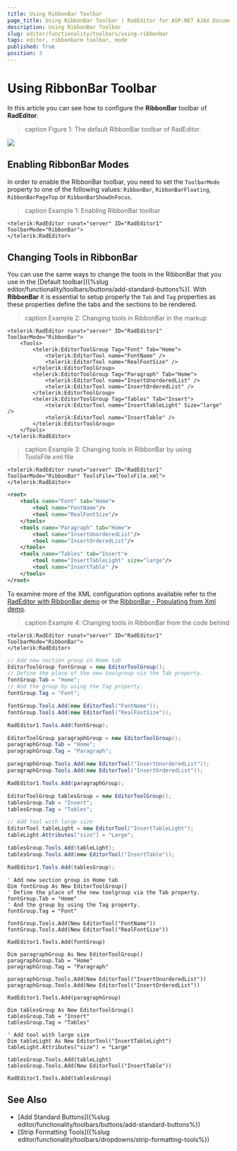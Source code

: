```yaml
---
title: Using RibbonBar Toolbar
page_title: Using RibbonBar Toolbar | RadEditor for ASP.NET AJAX Documentation
description: Using RibbonBar Toolbar
slug: editor/functionality/toolbars/using-ribbonbar
tags: editor, ribbonbarm toolbar, mode
published: True
position: 3
---
```


# Using RibbonBar Toolbar

In this article you can see how to configure the **RibbonBar** toolbar of **RadEditor**. 

>caption Figure 1: The default RibbonBar toolbar of RadEditor.

![](images/ribbonbar.png)

## Enabling RibbonBar Modes

In order to enable the RibbonBar toolbar, you need to set the `ToolbarMode` property to one of the following values: `RibbonBar`, `RibbonBarFloating`, `RibbonBarPageTop` or `RibbonBarShowOnFocus`.

>caption Example 1: Enabling RibbonBar toolbar

````ASP.NET
<telerik:RadEditor runat="server" ID="RadEditor1" ToolbarMode="RibbonBar">
</telerik:RadEditor>
````

## Changing Tools in RibbonBar

You can use the same ways to change the tools in the RibbonBar that you use in the [Default toolbar]({%slug editor/functionality/toolbars/buttons/add-standard-buttons%}). With **RibbonBar** it is essential to setup properly the `Tab` and `Tag` properties as these properties define the tabs and the sections to be rendered.



>caption Example 2: Changing tools in RibbonBar in the markup

````ASP.NET
<telerik:RadEditor runat="server" ID="RadEditor1" ToolbarMode="RibbonBar">
    <Tools>
        <telerik:EditorToolGroup Tag="Font" Tab="Home">
            <telerik:EditorTool name="FontName" />
            <telerik:EditorTool name="RealFontSize" />
        </telerik:EditorToolGroup>
        <telerik:EditorToolGroup Tag="Paragraph" Tab="Home">
            <telerik:EditorTool name="InsertUnorderedList" />
            <telerik:EditorTool name="InsertOrderedList" />
        </telerik:EditorToolGroup>
        <telerik:EditorToolGroup Tag="Tables" Tab="Insert">
            <telerik:EditorTool name="InsertTableLight" Size="large" />
            <telerik:EditorTool name="InsertTable" />
        </telerik:EditorToolGroup>
    </Tools>
</telerik:RadEditor>
````

>caption Example 3: Changing tools in RibbonBar by using ToolsFile.xml file

````ASP.NET
<telerik:RadEditor runat="server" ID="RadEditor1" ToolbarMode="RibbonBar" ToolsFile="ToolsFile.xml">
</telerik:RadEditor>
````
````XML
<root>
    <tools name="Font" tab="Home">
        <tool name="FontName"/>
        <tool name="RealFontSize"/>
    </tools>
    <tools name="Paragraph" tab="Home">
        <tool name="InsertUnorderedList"/>
        <tool name="InsertOrderedList"/>
    </tools>
    <tools name="Tables" tab="Insert">
        <tool name="InsertTableLight" size="large"/>
        <tool name="InsertTable" />
    </tools>
</root>
````

To examine more of the XML configuration options available refer to the [RadEditor with RibbonBar demo](http://demos.telerik.com/aspnet-ajax/controls/examples/integration/ribbonbarandeditor/defaultcs.aspx?product=editor) or the [RibbonBar - Populating from Xml demo](http://demos.telerik.com/aspnet-ajax/ribbonbar/examples/populatingfromxml/defaultcs.aspx).

>caption Example 4: Changing tools in RibbonBar from the code behind

````ASP.NET
<telerik:RadEditor runat="server" ID="RadEditor1" ToolbarMode="RibbonBar">
</telerik:RadEditor>
````
````C#
// Add new section group in Home tab 
EditorToolGroup fontGroup = new EditorToolGroup();
// Define the place of the new toolgroup via the Tab property.
fontGroup.Tab = "Home";
// And the group by using the Tag property.
fontGroup.Tag = "Font";

fontGroup.Tools.Add(new EditorTool("FontName"));
fontGroup.Tools.Add(new EditorTool("RealFontSize"));

RadEditor1.Tools.Add(fontGroup);

EditorToolGroup paragraphGroup = new EditorToolGroup();
paragraphGroup.Tab = "Home";
paragraphGroup.Tag = "Paragraph";

paragraphGroup.Tools.Add(new EditorTool("InsertUnorderedList"));
paragraphGroup.Tools.Add(new EditorTool("InsertOrderedList"));

RadEditor1.Tools.Add(paragraphGroup);

EditorToolGroup tablesGroup = new EditorToolGroup();
tablesGroup.Tab = "Insert";
tablesGroup.Tag = "Tables";

// Add tool with large size
EditorTool tableLight = new EditorTool("InsertTableLight");
tableLight.Attributes["size"] = "Large";

tablesGroup.Tools.Add(tableLight);
tablesGroup.Tools.Add(new EditorTool("InsertTable"));

RadEditor1.Tools.Add(tablesGroup);
````
````VB
' Add new section group in Home tab 
Dim fontGroup As New EditorToolGroup()
' Define the place of the new toolgroup via the Tab property.
fontGroup.Tab = "Home"
' And the group by using the Tag property.
fontGroup.Tag = "Font"

fontGroup.Tools.Add(New EditorTool("FontName"))
fontGroup.Tools.Add(New EditorTool("RealFontSize"))

RadEditor1.Tools.Add(fontGroup)

Dim paragraphGroup As New EditorToolGroup()
paragraphGroup.Tab = "Home"
paragraphGroup.Tag = "Paragraph"

paragraphGroup.Tools.Add(New EditorTool("InsertUnorderedList"))
paragraphGroup.Tools.Add(New EditorTool("InsertOrderedList"))

RadEditor1.Tools.Add(paragraphGroup)

Dim tablesGroup As New EditorToolGroup()
tablesGroup.Tab = "Insert"
tablesGroup.Tag = "Tables"

' Add tool with large size
Dim tableLight As New EditorTool("InsertTableLight")
tableLight.Attributes("size") = "Large"

tablesGroup.Tools.Add(tableLight)
tablesGroup.Tools.Add(New EditorTool("InsertTable"))

RadEditor1.Tools.Add(tablesGroup)
````

## See Also

* [Add Standard Buttons]({%slug editor/functionality/toolbars/buttons/add-standard-buttons%})
* [Strip Formatting Tools]({%slug editor/functionality/toolbars/dropdowns/strip-formatting-tools%})
